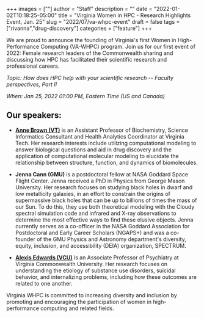 +++
images = [""]
author = "Staff"
description = ""
date = "2022-01-02T10:18:25-05:00"
title = "Virginia Women in HPC - Research Highlights Event, Jan. 25"
slug = "2022/07/va-whpc-event"
draft = false
tags = ["rivanna","drug-discovery"]
categories = ["feature"]
+++

We are proud to announce the founding of Virginia's first Women in High-Performance Computing (VA-WHPC) program. Join us for our first event of 2022: Female research leaders of the Commonwealth sharing and discussing how HPC has facilitated their scientific research and professional careers.

*Topic: How does HPC help with your scientific research -- Faculty perspectives, Part II* 

*When: Jan 25, 2022 01:00 PM, Eastern Time (US and Canada)* 

<!-- No Longer active -->
<!-- {{< button button-class="primary" button-text="REGISTER NOW!" button-url="https://virginia.zoom.us/meeting/register/tJYsdu6gqzkoGNJ0boZJfJl7TJr3IrQpvgwM" >}} -->


## Our speakers:

* [**Anne Brown (VT)**](https://www.biochem.vt.edu/people/faculty/anne-brown.html) is an Assistant Professor of Biochemistry, Science Informatics Consultant and Health Analytics Coordinator at Virginia Tech. Her research interests include utilizing computational modeling to answer biological questions and aid in drug discovery and the application of computational molecular modeling to elucidate the relationship between structure, function, and dynamics of biomolecules. 

* **Jenna Cann (GMU)** is a postdoctoral fellow at NASA Goddard Space Flight Center. Jenna received a PhD in Physics from George Mason University. Her research focuses on studying black holes in dwarf and low metallicity galaxies, in an effort to constrain the origins of supermassive black holes that can be up to billions of times the mass of our Sun. To do this, they use both theoretical modeling with the Cloudy spectral simulation code and infrared and X-ray observations to determine the most effective ways to find these elusive objects. Jenna currently serves as a co-officer in the NASA Goddard Association for Postdoctoral and Early Career Scholars (NGAPS+) and was a co-founder of the GMU Physics and Astronomy department's diversity, equity, inclusion, and accessibility (DEIA) organization, SPECTRUM.

* [**Alexis Edwards (VCU)**](https://vipbg.vcu.edu/people/alexis-edwards/) is an Associate Professor of Psychiatry at Virginia Commonwealth University. Her research focuses on understanding the etiology of substance use disorders, suicidal behavior, and internalizing problems, including how these outcomes are related to one another. 

Virginia WHPC is committed to increasing diversity and inclusion by promoting and encouraging the participation of women in high-performance computing and related fields. 
